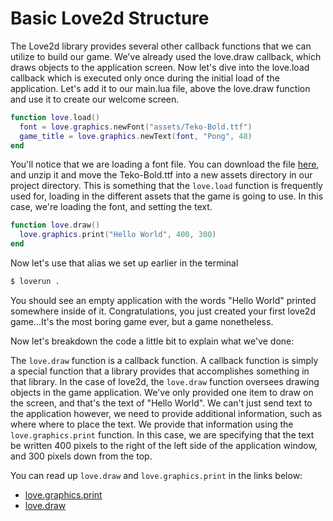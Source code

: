 # Basic Love2d Structure

The Love2d library provides several other callback functions that we can utilize to build our game.  We've already used the love.draw callback, which draws objects to the application screen.  Now let's dive into the love.load callback which is executed only once during the initial load of the application.  Let's add it to our main.lua file, above the love.draw function and use it to create our welcome screen.

```lua
function love.load()
  font = love.graphics.newFont("assets/Teko-Bold.ttf")
  game_title = love.graphics.newText(font, "Pong", 48)
end
```

You'll notice that we are loading a font file.  You can download the file [here](https://fonts.google.com/specimen/Teko), and unzip it and move the Teko-Bold.ttf into a new assets directory in our project directory.  This is something that the `love.load` function is frequently used for, loading in the different assets that the game is going to use.  In this case, we're loading the font, and setting the text.


```lua
function love.draw()
  love.graphics.print("Hello World", 400, 300)
end
```

Now let's use that alias we set up earlier in the terminal
```bash
$ loverun .
```

You should see an empty application with the words "Hello World" printed somewhere inside of it.  Congratulations, you just created your first love2d game...It's the most boring game ever, but a game nonetheless.

Now let's breakdown the code a little bit to explain what we've done:

The `love.draw` function is a callback function.  A callback function is simply a special function that a library provides that accomplishes something in that library.  In the case of love2d, the `love.draw` function oversees drawing objects in the game application.  We've only provided one item to draw on the screen, and that's the text of "Hello World".  We can't just send text to the application however, we need to provide additional information, such as where where to place the text.  We provide that information using the `love.graphics.print` function.  In this case, we are specifying that the text be written 400 pixels to the right of the left side of the application window, and 300 pixels down from the top.

You can read up `love.draw` and `love.graphics.print` in the links below:

- [love.graphics.print](https://love2d.org/wiki/love.graphics.print) 
- [love.draw](https://love2d.org/wiki/love.draw) 
